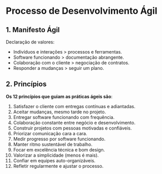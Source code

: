 # **Processo de Desenvolvimento Ágil**

## 1. Manifesto Ágil

Declaração de valores:

- Indivíduos e interações > processos e ferramentas.
- Software funcionando > documentação abrangente.
- Colaboração com o cliente > negociação de contratos.
- Responder a mudanças > seguir um plano.

## 2. Princípios

**Os 12 princípios que guiam as práticas ágeis são**:

1. Satisfazer o cliente com entregas contínuas e adiantadas.
2. Aceitar mudanças, mesmo tarde no projeto.
3. Entregar software funcionando com frequência.
4. Colaboração constante entre negócio e desenvolvimento.
5. Construir projetos com pessoas motivadas e confiáveis.
6. Priorizar comunicação cara a cara.
7. Medir progresso por software funcionando.
8. Manter ritmo sustentável de trabalho.
9. Focar em excelência técnica e bom design.
10. Valorizar a simplicidade (menos é mais).
11. Confiar em equipes auto-organizáveis.
12. Refletir regularmente e ajustar o processo.